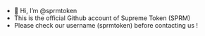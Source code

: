 - 👋 Hi, I’m @sprmtoken
- This is the official Github account of Supreme Token (SPRM)
- Please check our username (sprmtoken) before contacting us !

<!---
sprmtoken/sprmtoken is a ✨ special ✨ repository because its `README.md` (this file) appears on your GitHub profile.
You can click the Preview link to take a look at your changes.
--->
